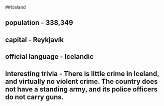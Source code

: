 ##Iceland
## population - 338,349


## capital - Reykjavík

 
## official language - Icelandic


## interesting trivia - There is little crime in Iceland, and virtually no violent crime. The country does not have a standing army, and its police officers do not carry guns.



